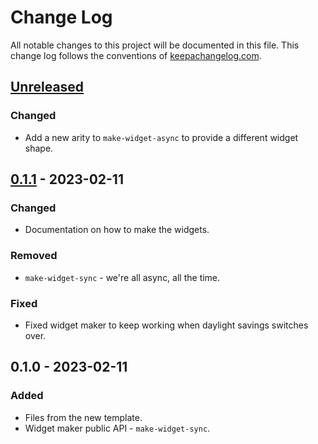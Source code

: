 # Change Log
All notable changes to this project will be documented in this file. This change log follows the conventions of [keepachangelog.com](http://keepachangelog.com/).

## [Unreleased]
### Changed
- Add a new arity to `make-widget-async` to provide a different widget shape.

## [0.1.1] - 2023-02-11
### Changed
- Documentation on how to make the widgets.

### Removed
- `make-widget-sync` - we're all async, all the time.

### Fixed
- Fixed widget maker to keep working when daylight savings switches over.

## 0.1.0 - 2023-02-11
### Added
- Files from the new template.
- Widget maker public API - `make-widget-sync`.

[Unreleased]: https://sourcehost.site/your-name/fwpd/compare/0.1.1...HEAD
[0.1.1]: https://sourcehost.site/your-name/fwpd/compare/0.1.0...0.1.1
